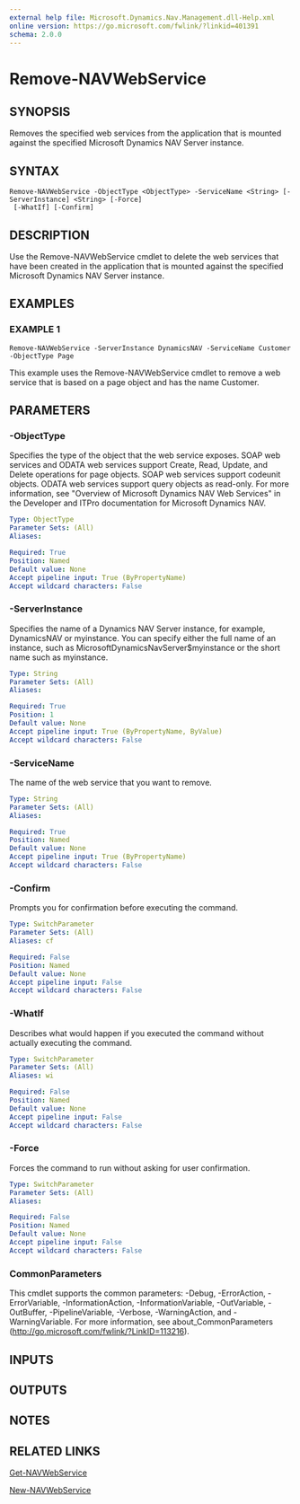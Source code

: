 ```yaml
---
external help file: Microsoft.Dynamics.Nav.Management.dll-Help.xml
online version: https://go.microsoft.com/fwlink/?linkid=401391
schema: 2.0.0
---
```


# Remove-NAVWebService

## SYNOPSIS
Removes the specified web services from the application that is mounted against the specified Microsoft Dynamics NAV Server instance.

## SYNTAX

```
Remove-NAVWebService -ObjectType <ObjectType> -ServiceName <String> [-ServerInstance] <String> [-Force]
 [-WhatIf] [-Confirm]
```

## DESCRIPTION
Use the Remove-NAVWebService cmdlet to delete the web services that have been created in the application that is mounted against the specified Microsoft Dynamics NAV Server instance.

## EXAMPLES

### EXAMPLE 1
```
Remove-NAVWebService -ServerInstance DynamicsNAV -ServiceName Customer -ObjectType Page
```

This example uses the Remove-NAVWebService cmdlet to remove a web service that is based on a page object and has the name Customer.

## PARAMETERS

### -ObjectType
Specifies the type of the object that the web service exposes. SOAP web services and ODATA web services support Create, Read, Update, and Delete operations for page objects. SOAP web services support codeunit objects. ODATA web services support query objects as read-only. For more information, see "Overview of Microsoft Dynamics NAV Web Services" in the Developer and ITPro documentation for Microsoft Dynamics NAV.

```yaml
Type: ObjectType
Parameter Sets: (All)
Aliases:

Required: True
Position: Named
Default value: None
Accept pipeline input: True (ByPropertyName)
Accept wildcard characters: False
```

### -ServerInstance
Specifies the name of a Dynamics NAV Server instance, for example, DynamicsNAV or myinstance. You can specify either the full name of an instance, such as MicrosoftDynamicsNavServer$myinstance or the short name such as myinstance.

```yaml
Type: String
Parameter Sets: (All)
Aliases:

Required: True
Position: 1
Default value: None
Accept pipeline input: True (ByPropertyName, ByValue)
Accept wildcard characters: False
```

### -ServiceName
The name of the web service that you want to remove.

```yaml
Type: String
Parameter Sets: (All)
Aliases:

Required: True
Position: Named
Default value: None
Accept pipeline input: True (ByPropertyName)
Accept wildcard characters: False
```

### -Confirm
Prompts you for confirmation before executing the command.

```yaml
Type: SwitchParameter
Parameter Sets: (All)
Aliases: cf

Required: False
Position: Named
Default value: None
Accept pipeline input: False
Accept wildcard characters: False
```

### -WhatIf
Describes what would happen if you executed the command without actually executing the command.

```yaml
Type: SwitchParameter
Parameter Sets: (All)
Aliases: wi

Required: False
Position: Named
Default value: None
Accept pipeline input: False
Accept wildcard characters: False
```

### -Force
Forces the command to run without asking for user confirmation.

```yaml
Type: SwitchParameter
Parameter Sets: (All)
Aliases:

Required: False
Position: Named
Default value: None
Accept pipeline input: False
Accept wildcard characters: False
```

### CommonParameters
This cmdlet supports the common parameters: -Debug, -ErrorAction, -ErrorVariable, -InformationAction, -InformationVariable, -OutVariable, -OutBuffer, -PipelineVariable, -Verbose, -WarningAction, and -WarningVariable. For more information, see about_CommonParameters (http://go.microsoft.com/fwlink/?LinkID=113216).

## INPUTS

## OUTPUTS

## NOTES
## RELATED LINKS

[Get-NAVWebService](Get-NAVWebService.md)

[New-NAVWebService](New-NAVWebService.md)
